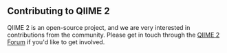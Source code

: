 Contributing to QIIME 2
-----------------------

QIIME 2 is an open-source project, and we are very interested in contributions from the community. Please get in touch through the [QIIME 2 Forum](https://forum.qiime2.org) if you'd like to get involved.

